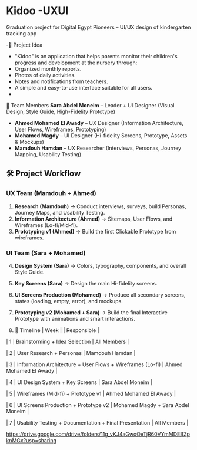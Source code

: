 # Kidoo -UXUI
Graduation project for Digital Egypt Pioneers – UI/UX design of kindergarten tracking app

-🎯 Project Idea
- "Kidoo" is an application that helps parents monitor their children's progress and development at the nursery through:
- Organized monthly reports.
- Photos of daily activities.
- Notes and notifications from teachers.
- A simple and easy-to-use interface suitable for all users.
- 
👥 Team Members
**Sara Abdel Moneim** – Leader + UI Designer (Visual Design, Style Guide, High-Fidelity Prototype)  
- **Ahmed Mohamed El Awady** – UX Designer (Information Architecture, User Flows, Wireframes, Prototyping)  
- **Mohamed Magdy** – UI Designer (Hi-fidelity Screens, Prototype, Assets & Mockups)  
- **Mamdouh Hamdan** – UX Researcher (Interviews, Personas, Journey Mapping, Usability Testing)  

## 🛠️ Project Workflow
### UX Team (Mamdouh + Ahmed)  
1. **Research (Mamdouh)** → Conduct interviews, surveys, build Personas, Journey Maps, and Usability Testing.  
2. **Information Architecture (Ahmed)** → Sitemaps, User Flows, and Wireframes (Lo-fi/Mid-fi).  
3. **Prototyping v1 (Ahmed)** → Build the first Clickable Prototype from wireframes.  

### UI Team (Sara + Mohamed)  
4. **Design System (Sara)** → Colors, typography, components, and overall Style Guide.  
5. **Key Screens (Sara)** → Design the main Hi-fidelity screens.  
6. **UI Screens Production (Mohamed)** → Produce all secondary screens, states (loading, empty, error), and mockups.  
7. **Prototyping v2 (Mohamed + Sara)** → Build the final Interactive Prototype with animations and smart interactions.  

7. 📅 Timeline
| Week | | Responsible |

| 1 | Brainstorming + Idea Selection | All Members |

| 2 | User Research + Personas | Mamdouh Hamdan |

| 3 | Information Architecture + User Flows + Wireframes (Lo-fi) | Ahmed Mohamed El Awady |

| 4 | UI Design System + Key Screens | Sara Abdel Moneim |

| 5 | Wireframes (Mid-fi) + Prototype v1 | Ahmed Mohamed El Awady |

| 6 | UI Screens Production + Prototype v2 | Mohamed Magdy + Sara Abdel Moneim |

| 7 | Usability Testing + Documentation + Final Presentation | All Members |

https://drive.google.com/drive/folders/11g_vKJ4aGwoOeTjR60VYmMDEBZpknMGx?usp=sharing
